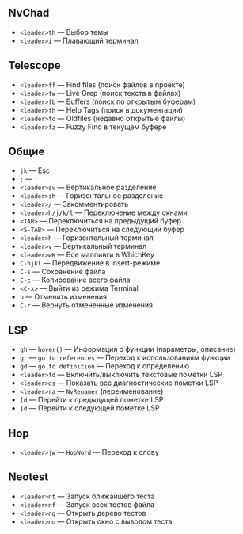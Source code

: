 ## NvChad
- `<leader>th` — Выбор темы  
- `<leader>i` — Плавающий терминал  

## Telescope
- `<leader>ff` — Find files (поиск файлов в проекте)  
- `<leader>fw` — Live Grep (поиск текста в файлах)  
- `<leader>fb` — Buffers (поиск по открытым буферам)  
- `<leader>fh` — Help Tags (поиск в документации)  
- `<leader>fo` — Oldfiles (недавно открытые файлы)  
- `<leader>fz` — Fuzzy Find в текущем буфере  

## Общие
- `jk` — Esc  
- `;` — `:`  
- `<leader>sv` — Вертикальное разделение  
- `<leader>sh` — Горизонтальное разделение  
- `<leader>/` — Закомментировать  
- `<leader>h/j/k/l` — Переключение между окнами  
- `<TAB>` — Переключиться на предыдущий буфер  
- `<S-TAB>` — Переключиться на следующий буфер  
- `<leader>h` — Горизонтальный терминал  
- `<leader>v` — Вертикальный терминал  
- `<leader>wK` — Все маппинги в WhichKey  
- `C-hjkl` — Передвижение в insert-режиме  
- `C-s` — Сохранение файла  
- `C-c` — Копирование всего файла  
- `<C-x>` — Выйти из режима Terminal  
- `u` — Отменить изменения
- `C-r` — Вернуть отмененные изменения 

## LSP
- `gh` — `hover()` — Информация о функции (параметры, описание)  
- `gr` — `go to references` — Переход к использованиям функции  
- `gd` — `go to definition` — Переход к определению  
- `<leader>fd` — Включить/выключить текстовые пометки LSP  
- `<leader>ds` — Показать все диагностические пометки LSP  
- `<leader>ra` — `NvRenamer` (переименование)  
- `[d` — Перейти к предыдущей пометке LSP  
- `]d` — Перейти к следующей пометке LSP  

## Hop
- `<leader>jw` — `HopWord` — Переход к слову

## Neotest
- `<leader>nt` — Запуск ближайшего теста
- `<leader>nf` — Запуск всех тестов файла
- `<leader>ng` — Открыть дерево тестов
- `<leader>no` — Открыть окно с выводом теста
